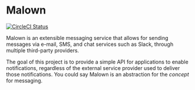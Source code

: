 Malown
======

[![CircleCI Status](https://circleci.com/gh/aevitas/malown.svg?style=shield&circle-token=63d039064618a0f32e1f3ed49b505a9ff75b81bd)](https://circleci.com/gh/aevitas/malown)

Malown is an extensible messaging service that allows for sending messages via e-mail, SMS, and chat services such as Slack, through multiple third-party providers.

The goal of this project is to provide a simple API for applications to enable notifications, regardless of the external service provider used to deliver those notifications. You could say Malown is an abstraction for the *concept* for messaging.
